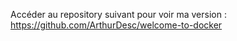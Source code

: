 Accéder au repository suivant pour voir ma version : https://github.com/ArthurDesc/welcome-to-docker